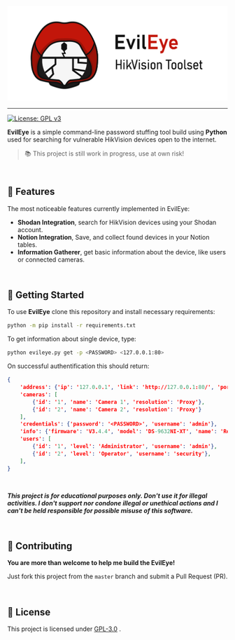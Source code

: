 <p align="center">
  <br /><img
    width="600"
    src="logo.png"
    alt="EvilEye – HikVision Toolset"
  />
</p>

***

[![License: GPL v3](https://img.shields.io/badge/License-GPLv3-blue.svg)](https://www.gnu.org/licenses/gpl-3.0)


**EvilEye** is a simple command-line password stuffing tool build using **Python** used for searching for vulnerable HikVision devices open to the internet.

> 📚 This project is still work in progress, use at own risk!

<br>


## 🍬 Features
The most noticeable features currently implemented in EvilEye:
- **Shodan Integration**, search for HikVision devices using your Shodan account.
- **Notion Integration**, Save, and collect found devices in your Notion tables.
- **Information Gatherer**, get basic information about the device, like users or connected cameras.

<br>


## 🎉 Getting Started

To use **EvilEye** clone this repository and install necessary requirements:
```bash
python -m pip install -r requirements.txt
```

To get information about single device, type:
```bash
python evileye.py get -p <PASSWORD> <127.0.0.1:80>
```
On successful authentification this should return:
```json
{  
    'address': {'ip': '127.0.0.1', 'link': 'http://127.0.0.1:80/', 'port': '80'},  
    'cameras': [  
        {'id': '1', 'name': 'Camera 1', 'resolution': 'Proxy'},  
        {'id': '2', 'name': 'Camera 2', 'resolution': 'Proxy'}  
    ],  
    'credentials': {'password': '<PASSWORD>', 'username': 'admin'},  
    'info': {'firmware': 'V3.4.4', 'model': 'DS-9632NI-XT', 'name': 'Recorder'},  
    'users': [  
        {'id': '1', 'level': 'Administrator', 'username': 'admin'},  
        {'id': '2', 'level': 'Operator', 'username': 'security'},
    ],  
}
```
<br>

****_This project is for educational purposes only. Don't use it for illegal activities. I don't support nor condone illegal or unethical actions and I can't be held responsible for possible misuse of this software._****

<br>

## 🚧 Contributing

**You are more than welcome to help me build the EvilEye!**

Just fork this project from the `master` branch and submit a Pull Request (PR).

<br>

## 📃 License
This project is licensed under [GPL-3.0](https://choosealicense.com/licenses/gpl-3.0/) .

